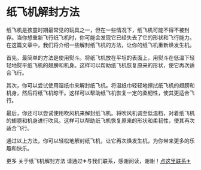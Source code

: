# 纸飞机解封方法

纸飞机是孩童时期最常见的玩具之一，但在一些情况下，纸飞机可能不得不被封存。当你想重新飞行纸飞机时，你可能会发现它已经失去了它的形状和飞行能力。在这篇文章中，我们将介绍一些解封纸飞机的方法，让你的纸飞机重新焕发生机。

首先，最简单的方法是使用熨斗。将纸飞机放在平坦的表面上，用熨斗在低温下轻轻地熨平纸飞机的翅膀和机身。这样可以帮助纸飞机恢复原来的形状，使它再次适合飞行。

其次，你可以尝试使用湿纸巾来解封纸飞机。将湿纸巾轻轻地擦拭纸飞机的翅膀和机身，然后将纸飞机晾干。这样可以帮助纸飞机恢复一定的柔韧性，使其更适合飞行。

最后，你还可以尝试使用吹风机来解封纸飞机。将吹风机调至低温档，对着纸飞机的翅膀和机身进行吹风。这样可以帮助纸飞机恢复原来的形状和柔韧性，使其再次适合飞行。

通过以上方法，你可以轻松地解封纸飞机，让它再次焕发生机，为你带来更多的乐趣和快乐。

更多 关于纸飞机解封方法 请通过✈与我们联系，感谢阅读，谢谢！[点这里联系✈](https://ads.k02.cc)